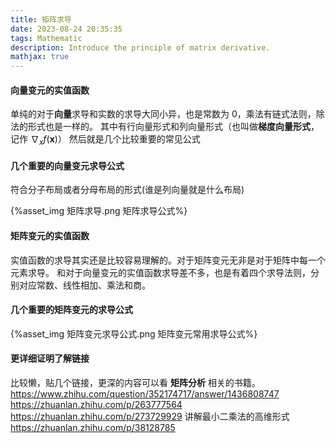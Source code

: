 ```yaml
---
title: 矩阵求导
date: 2023-08-24 20:35:35
tags: Mathematic
description: Introduce the principle of matrix derivative. 
mathjax: true
---
```

#### 向量变元的实值函数

单纯的对于**向量**求导和实数的求导大同小异，也是常数为 0，乘法有链式法则，除法的形式也是一样的。
其中有行向量形式和列向量形式（也叫做**梯度向量形式**，记作 $\nabla _{x}f(\boldsymbol{x})$）
然后就是几个比较重要的常见公式

#### 几个重要的向量变元求导公式

符合分子布局或者分母布局的形式(谁是列向量就是什么布局)

{%asset_img 矩阵求导.png 矩阵求导公式%}

#### 矩阵变元的实值函数

实值函数的求导其实还是比较容易理解的。对于矩阵变元无非是对于矩阵中每一个元素求导。
和对于向量变元的实值函数求导差不多，也是有着四个求导法则，分别对应常数、线性相加、乘法和商。

#### 几个重要的矩阵变元的求导公式

{%asset_img 矩阵变元求导公式.png 矩阵变元常用求导公式%}

#### 更详细证明了解链接

比较懒，贴几个链接，更深的内容可以看 **矩阵分析** 相关的书籍。
https://www.zhihu.com/question/352174717/answer/1436808747 
https://zhuanlan.zhihu.com/p/263777564 
https://zhuanlan.zhihu.com/p/273729929
讲解最小二乘法的高维形式 https://zhuanlan.zhihu.com/p/38128785


